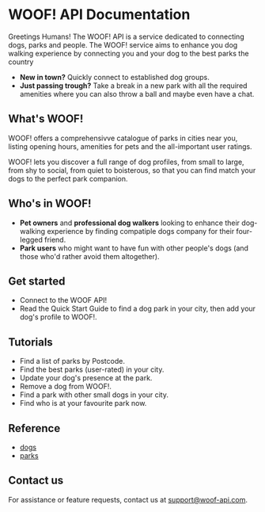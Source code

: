 # WOOF! API Documentation
Greetings Humans! The WOOF! API is a service dedicated to connecting dogs, parks and people.
The WOOF! service aims to enhance you dog walking experience by connecting you and your dog to the best parks the country
* **New in town?** Quickly connect to established dog groups.
* **Just passing trough?** Take a break in a new park with all the required amenities where you can also throw a ball and maybe even have a chat.

## What's WOOF!
WOOF! offers a comprehensivve catalogue of parks in cities near you, listing opening hours, amenities for pets and the all-important user ratings. 

WOOF! lets you discover a full range of dog profiles, from small to large, from shy to social, from quiet to boisterous, so that you can find match your dogs to the perfect park companion.

## Who's in WOOF!
* **Pet owners** and **professional dog walkers** looking to enhance their dog-walking experience by finding compatiple dogs company for their four-legged friend.
* **Park users** who might want to have fun with other people's dogs (and those who'd rather avoid them altogether).

## Get started
* Connect to the WOOF API!
* Read the Quick Start Guide to find a dog park in your city, then add your dog's profile to WOOF!.

## Tutorials
* Find a list of parks by Postcode.
* Find the best parks (user-rated) in your city.
* Update your dog's presence at the park.
* Remove a dog from WOOF!.
* Find a park with other small dogs in your city.
* Find who is at your favourite park now.

## Reference
* [dogs](dog-ref.md)
* [parks](park-ref.md)

## Contact us
For assistance or feature requests, contact us at [support@woof-api.com](mailto:support@woof-api.com).
